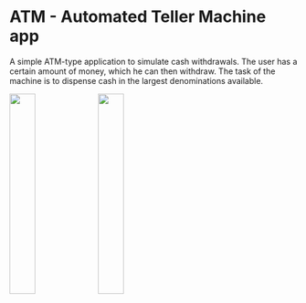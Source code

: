 # ATM - Automated Teller Machine app

A simple ATM-type application to simulate cash withdrawals. The user has a certain amount of money, which he can then withdraw. The task of the machine is to dispense cash in the largest denominations available.


<p float="left">
<img src="https://github-production-user-asset-6210df.s3.amazonaws.com/102899533/287374063-31b662dc-16a8-4d0c-a580-88597aca740f.jpg?X-Amz-Algorithm=AWS4-HMAC-SHA256&X-Amz-Credential=AKIAIWNJYAX4CSVEH53A%2F20231201%2Fus-east-1%2Fs3%2Faws4_request&X-Amz-Date=20231201T203229Z&X-Amz-Expires=300&X-Amz-Signature=9b0471a1527c0ed7de799e49488da2a563011cdfff0c1b89e81a04edd7712036&X-Amz-SignedHeaders=host&actor_id=0&key_id=0&repo_id=0" width=30% height=30%>

<img src="https://github-production-user-asset-6210df.s3.amazonaws.com/102899533/287377794-0fa8e9d1-8085-4d9f-ab45-56ead5c8cb5e.jpg?X-Amz-Algorithm=AWS4-HMAC-SHA256&X-Amz-Credential=AKIAIWNJYAX4CSVEH53A%2F20231201%2Fus-east-1%2Fs3%2Faws4_request&X-Amz-Date=20231201T204100Z&X-Amz-Expires=300&X-Amz-Signature=c36040273fd193b4dfe40f8f708b0acf72a2408ff859cfcdc7e14c4974200c81&X-Amz-SignedHeaders=host&actor_id=0&key_id=0&repo_id=0" width=30% height=30%>
</p>
